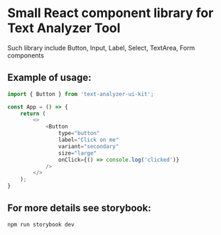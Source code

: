 # Small React component library for Text Analyzer Tool 

Such library include Button, Input, Label, Select, TextArea, Form components

## Example of usage:

```js
import { Button } from 'text-analyzer-ui-kit';

const App = () => {
    return (
        <>
            <Button
                type="button"
                label="Click on me"
                variant="secondary"
                size="large"
                onClick={() => console.log('clicked')}
            />
        </>
    );
}
```

## For more details see storybook:

```
npm run storybook dev
```
